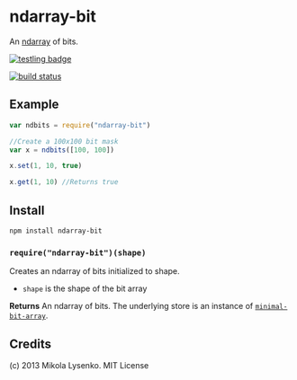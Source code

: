 ndarray-bit
===========
An [ndarray](https://github.com/mikolalysenko/ndarray) of bits.

[![testling badge](https://ci.testling.com/mikolalysenko/ndarray-bit.png)](https://ci.testling.com/mikolalysenko/ndarray-bit)

[![build status](https://secure.travis-ci.org/mikolalysenko/ndarray-bit.png)](http://travis-ci.org/mikolalysenko/ndarray-bit)

## Example

```javascript
var ndbits = require("ndarray-bit")

//Create a 100x100 bit mask
var x = ndbits([100, 100])

x.set(1, 10, true)

x.get(1, 10) //Returns true
```

## Install

```sh
npm install ndarray-bit
```

### `require("ndarray-bit")(shape)`
Creates an ndarray of bits initialized to shape.

* `shape` is the shape of the bit array

**Returns** An ndarray of bits.  The underlying store is an instance of [`minimal-bit-array`](https://github.com/mikolalysenko/minimal-bit-array).

## Credits
(c) 2013 Mikola Lysenko. MIT License